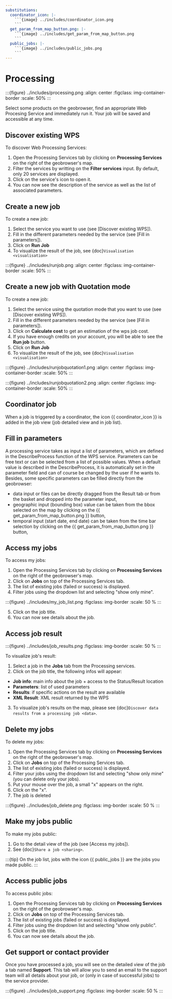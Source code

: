 ```yaml
---
substitutions:
  coordinator_icon: |-
    ```{image} ../includes/coordinator_icon.png
    ```
  get_param_from_map_button.png: |-
    ```{image} ../includes/get_param_from_map_button.png
    ```
  public_jobs: |-
    ```{image} ../includes/public_jobs.png
    ```
---
```


# Processing

:::{figure} ../includes/processing.png
:align: center
:figclass: img-container-border
:scale: 50%
:::

Select some products on the geobrowser, find an appropriate Web Procesing Service and immediately run it. Your job will be saved and accessible at any time.

## Discover existing WPS

To discover Web Processing Services:

1. Open the Processing Services tab by clicking on **Processing Services** on the right of the geobrowser's map.
2. Filter the services by writting on the **Filter services** input. By default, only 20 services are displayed.
3. Click on the service's icon to open it.
4. You can now see the description of the service as well as the list of associated parameters.

## Create a new job

To create a new job:

1. Select the service you want to use (see [Discover existing WPS]).
2. Fill in the different parameters needed by the service (see [Fill in parameters]).
3. Click on **Run Job**
4. To visualize the result of the job, see {doc}`Visualisation <visualisation>`

:::{figure} ../includes/runjob.png
:align: center
:figclass: img-container-border
:scale: 50%
:::

## Create a new job with Quotation mode

To create a new job:

1. Select the service using the quotation mode that you want to use (see [Discover existing WPS]).
2. Fill in the different parameters needed by the service (see [Fill in parameters]).
3. Click on **Calculate cost** to get an estimation of the wps job cost.
4. If you have enough credits on your account, you will be able to see the **Run job** button.
5. Click on **Run Job**
6. To visualize the result of the job, see {doc}`Visualisation <visualisation>`

:::{figure} ../includes/runjobquotation1.png
:align: center
:figclass: img-container-border
:scale: 50%
:::

:::{figure} ../includes/runjobquotation2.png
:align: center
:figclass: img-container-border
:scale: 50%
:::

## Coordinator job

When a job is triggered by a coordinator, the icon {{ coordinator_icon }} is added in the job view (job detailed view and in job list).

## Fill in parameters

A processing service takes as input a list of parameters, which are defined in the DescribeProcess function of the WPS service.
Parameters can be free text or can be selected from a list of possible values. When a default value is described in the DescribeProcess, it is automatically set in the parameter field and can of course be changed by the user if he wants to.
Besides, some specific parameters can be filled directly from the geobrowser:

- data input or files can be directly dragged from the Result tab or from the basket and dropped into the parameter input,
- geographic input (bounding box) value can be taken from the bbox selected on the map by clicking on the {{ get_param_from_map_button.png }} button,
- temporal input (start date, end date) can be taken from the time bar selection by clicking on the {{ get_param_from_map_button.png }} button,

## Access my jobs

To access my jobs:

1. Open the Processing Services tab by clicking on **Processing Services** on the right of the geobrowser's map.
2. Click on **Jobs** on top of the Processing Services tab.
3. The list of existing jobs (failed or success) is displayed.
4. Filter jobs using the dropdown list and selecting "show only mine".

:::{figure} ../includes/my_job_list.png
:figclass: img-border
:scale: 50 %
:::

5. Click on the job title.
6. You can now see details about the job.

## Access job result

:::{figure} ../includes/job_results.png
:figclass: img-border
:scale: 50 %
:::

To visualize job's result:

1. Select a job in the **Jobs** tab from the Processing services.
2. Click on the job title, the following infos will appear:

- **Job info**: main info about the job + access to the Status/Result location
- **Parameters**: list of used parameters
- **Results**: if specific actions on the result are available
- **XML Result**: XML result returned by the WPS

3. To visualize job's results on the map, please see {doc}`Discover data results from a processing job <data>`.

## Delete my jobs

To delete my jobs:

1. Open the Processing Services tab by clicking on **Processing Services** on the right of the geobrowser's map.
2. Click on **Jobs** on top of the Processing Services tab.
3. The list of existing jobs (failed or success) is displayed.
4. Filter your jobs using the dropdown list and selecting "show only mine" (you can delete only your jobs).
5. Put your mouse over the job, a small "x" appears on the right.
6. Click on the "x".
7. The job is deleted

:::{figure} ../includes/job_delete.png
:figclass: img-border
:scale: 50 %
:::

## Make my jobs public

To make my jobs public:

1. Go to the detail view of the job (see [Access my jobs]).
2. See {doc}`Share a job <sharing>`.

:::{tip}
On the job list, jobs with the icon {{ public_jobs }} are the jobs you made public.
:::

## Access public jobs

To access public jobs:

1. Open the Processing Services tab by clicking on **Processing Services** on the right of the geobrowser's map.
2. Click on **Jobs** on top of the Processing Services tab.
3. The list of existing jobs (failed or success) is displayed.
4. Filter jobs using the dropdown list and selecting "show only public".
5. Click on the job title.
6. You can now see details about the job.

## Get support or contact provider

Once you have processed a job, you will see on the detailed view of the job a tab named **Support**.
This tab will allow you to send an email to the support team will all details about your job, or (only in case of successful jobs) to the service provider.

:::{figure} ../includes/job_support.png
:figclass: img-border
:scale: 50 %
:::
